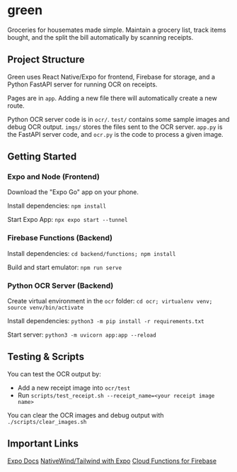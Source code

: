 # green

Groceries for housemates made simple.
Maintain a grocery list, track items bought,
and the split the bill automatically by scanning receipts.

## Project Structure

Green uses React Native/Expo for frontend, Firebase for storage,
and a Python FastAPI server for running OCR on receipts.

Pages are in `app`. Adding a new file there will automatically create a new route.

Python OCR server code is in `ocr/`. `test/` contains some sample images and debug OCR output.
`imgs/` stores the files sent to the OCR server.
`app.py` is the FastAPI server code, and `ocr.py` is the code to process a given image.

## Getting Started

### Expo and Node (Frontend)

Download the "Expo Go" app on your phone.

Install dependencies: `npm install`

Start Expo App: `npx expo start --tunnel`

### Firebase Functions (Backend)

Install dependencies: `cd backend/functions; npm install`

Build and start emulator: `npm run serve`

### Python OCR Server (Backend)

Create virtual environment in the `ocr` folder: `cd ocr; virtualenv venv; source venv/bin/activate`

Install dependencies: `python3 -m pip install -r requirements.txt`

Start server: `python3 -m uvicorn app:app --reload`

## Testing & Scripts

You can test the OCR output by:

- Add a new receipt image into `ocr/test`
- Run `scripts/test_receipt.sh --receipt_name=<your receipt image name>`

You can clear the OCR images and debug output with `./scripts/clear_images.sh`

## Important Links

[Expo Docs](https://docs.expo.dev/tutorial/create-your-first-app/)
[NativeWind/Tailwind with Expo](https://www.nativewind.dev/quick-starts/expo)
[Cloud Functions for Firebase](https://firebase.google.com/docs/functions)
